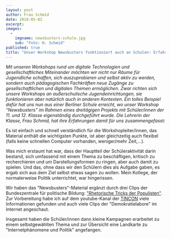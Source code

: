 ```yaml
---
layout: post
author: Frau Schmid
date: 2018-05-02
excerpt:
images:
  -
    imgname: newsbusters-schule.jpg
    sub: "Foto: H. Schmid"
published: true
title: "Unser Workshop Newsbusters funktioniert auch an Schulen: Erfahrungsbericht einer Lehrerin"
---
```


*Mit unseren Workshops rund um digitale Technologien und gesellschaftliches Miteinander möchten wir nicht nur Räume für Jugendliche schaffen, sich auszuprobieren und selbst aktiv zu werden, sondern auch pädagogischen Fachkräften neue Zugänge zu gesellschaftlichen und digitalen Themen ermöglichen. Zwar richten sich unsere Workshops an außerschulische Jugendeinrichtungen, sie funktionieren aber natürlich auch in anderen Kontexten. Ein tolles Beispiel dafür hat uns nun aus einer Berliner Schule erreicht, wo unser Workshop “Newsbusters” im Rahmen eines dreitägigen Projekts mit Schüler/innen der 11. und 12. Klasse eigenständig durchgeführt wurde. Die Lehrerin der Klasse, Frau Schmid, hat ihre Erfahrungen damit für uns zusammengefasst:*

Es ist einfach und schnell verständlich für die Workshopleiter/innen, das Material enthält die wichtigsten Punkte, ist aber gleichzeitig auch flexibel (falls keine schnellen Computer vorhanden, weniger/mehr Zeit,...).

Was mich erstaunt hat war, dass der Hauptteil der Schüleraktivität darin bestand, sich umfassend mit einem Thema zu beschäftigen, kritisch zu recherchieren und um Darstellungsformen zu ringen, aber auch damit zu spielen. Und das, ohne dass wir den Schülern dies als Aufgabe gaben, es ergab sich aus dem Ziel selbst etwas sagen zu wollen.
Mein Kollege, der normalerweise Politik unterrichtet, war hingerissen.

Wir haben das "Newsbusters"-Material ergänzt durch drei Clips der Bundeszentrale für politische Bildung: ["Rhetorische Tricks der Populisten"](http://www.fluter.de/rhetorische-tricks-der-populisten-1).
Zur Vorbereitung habe ich auf dem youtube-Kanal der [TINCON](https://www.youtube.com/channel/UCm-B4RytL7YM6HAtYT31hUQ) viele Informationen gefunden und auch viele Clips der "Demokratielabore" im Internet angeschaut.

Insgesamt haben die Schüler/innen dann kleine Kampagnen erarbeitet zu einem selbstgewählten Thema und zur Übersicht eine Landkarte zu "Internetphänomene und Politik" angefangen.
